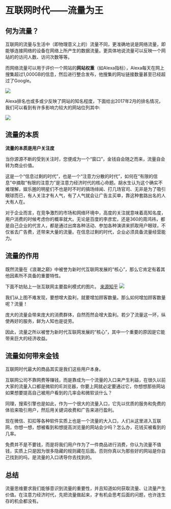 # 互联网时代——流量为王

## 何为流量？

互联网的流量与生活中（即物理意义上的）流量不同，更准确地说是网络流量，即能够连接网络的设备在网络上所产生的数据流量。更具体地说流量可以反映一个网站的的访问人数、访问次数等等。

而网络流量可以用于评价一个网站的**网站权重**（如Alexa指标），Alexa每天在网上搜集超过1,000GB的信息，然后进行整合发布，他搜集的网址链接数量甚至已经超过了Google。

![](https://img-blog.csdn.net/20160104130509065?watermark/2/text/aHR0cDovL2Jsb2cuY3Nkbi5uZXQv/font/5a6L5L2T/fontsize/400/fill/I0JBQkFCMA==/dissolve/70/gravity/Center)

Alexa排名也或多或少反映了网站的知名程度，下面给出2017年2月的排名情况，我们可以看到有许多影响力较大的网站位列其中:

![](https://img-blog.csdnimg.cn/20181213145511524.PNG?x-oss-process=image/watermark,type_ZmFuZ3poZW5naGVpdGk,shadow_10,text_aHR0cHM6Ly9ibG9nLmNzZG4ubmV0L3dlaXhpbl80MjQ3OTA5Mg==,size_16,color_FFFFFF,t_70)

## 流量的本质

**流量的本质是用户关注度**

当你源源不断的受到关注时，您便成为一个“窗口”，金钱自会随之而来，流量自会转为商业价值。

这是一个“信息过剩的时代”，也是一个“注意力分散的时代”，如何在“有限的信息”中摘取“有限的注意力”是注意力经济时代的核心命题。胡水生认为这个确实不难理解，娱乐圈的明星们不也是时不时的搞场绯闻、打几场官司、无非是为了吸引眼球而已，有人关注才有人气，有了人气就会让广告主买单，靠这种套路出名的人大有人在。

对于企业而言，在竞争激烈的市场和网络环境中，高度的关注就意味着高知名度，用户消费的时候考虑你的概率就大。无论是百度的李彦宏，还是360的周鸿祎，都是自己企业的代言人，都是通过出席各种活动、参加各种演讲来抓取用户眼球，不仅省去广告费，还带来大量的流量。在信息过剩的时代，企业必须具备流量经营能力。

## 流量的作用

既然流量在《浪潮之巅》中被誉为新时代互联网发展的“核心”，那么它肯定有着其他因素所不具备的重要特性。

下面不妨贴上一张互联网主要盈利模式的图片。
[来源知乎](https://www.zhihu.com/question/38371799)
![](https://img-blog.csdnimg.cn/20181213150122479.jpg?x-oss-process=image/watermark,type_ZmFuZ3poZW5naGVpdGk,shadow_10,text_aHR0cHM6Ly9ibG9nLmNzZG4ubmV0L3dlaXhpbl80MjQ3OTA5Mg==,size_16,color_FFFFFF,t_70)

我们从上图不难发现，要想增大盈利，就要增加顾客数量。那么如何增加顾客数量呢？流量！

庞大的流量会带来庞大的消费群体，自然而然会增大盈利。若少了流量这一环，纵使再好的服务，鲜为人知也是徒劳。

因此，流量之所以被誉为新时代互联网发展的“核心”，其中一个重要的原因是它能带来巨大的经济收益。

## 流量如何带来金钱

互联网时代最大的商品其实是我们这些用户本身。

互联网公司不靠网费等赚钱，而是靠成为一个流量的入口来产生利益，在很久以前大家的流量入口都是微软的IE浏览器，你要上网就必定要通过它，你想想那些网站如果想要提高自己被用户看到的几率会和微软谈什么？    

同理，搜索引擎也是如此，作为一个很大的流量入口，它先以优质的服务和免费的体验来吸引用户，然后用关键词收费和广告来进行盈利。    

现在微信、扣扣等各种软件实质上也是一个流量的大入口，人们从这里进入互联网，你想一想，想被看到和想提高浏览量的网站会少吗？怎么办，花钱买被看到的几率。   

免费并不是不要钱，而是将我们用户作为了一件商品进行消费，你认为流量不值钱，实质上只是因为很多隐藏的规则藏在后面。否则你真以为那些好的网站是你自己找到的吗，是流量的入口诱导你去找到的。

## 总结

流量思维要求我们能够意识到流量的重要性，并且知道如何获取流量、让流量产生价值。在注意力经济时代，先把流量做起来，才有机会思考后面的问题，也许连生存的机会都没有。